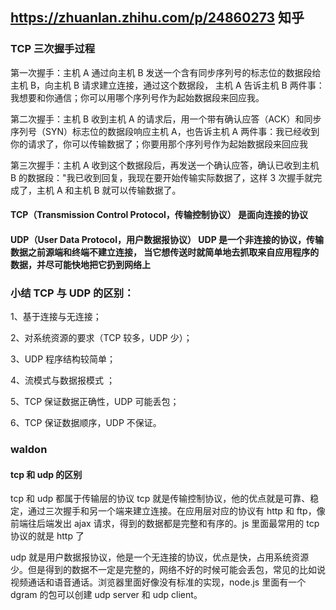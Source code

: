 ## https://zhuanlan.zhihu.com/p/24860273 知乎

### TCP 三次握手过程

第一次握手：主机 A 通过向主机 B 发送一个含有同步序列号的标志位的数据段给主机 B，向主机 B 请求建立连接，通过这个数据段， 主机 A 告诉主机 B 两件事：我想要和你通信；你可以用哪个序列号作为起始数据段来回应我。

第二次握手：主机 B 收到主机 A 的请求后，用一个带有确认应答（ACK）和同步序列号（SYN）标志位的数据段响应主机 A，也告诉主机 A 两件事：我已经收到你的请求了，你可以传输数据了；你要用那个序列号作为起始数据段来回应我

第三次握手：主机 A 收到这个数据段后，再发送一个确认应答，确认已收到主机 B 的数据段："我已收到回复，我现在要开始传输实际数据了，这样 3 次握手就完成了，主机 A 和主机 B 就可以传输数据了。

#### TCP（Transmission Control Protocol，传输控制协议） 是面向连接的协议

#### UDP（User Data Protocol，用户数据报协议） UDP 是一个非连接的协议，传输数据之前源端和终端不建立连接， 当它想传送时就简单地去抓取来自应用程序的数据，并尽可能快地把它扔到网络上

### 小结 TCP 与 UDP 的区别：

1、基于连接与无连接；

2、对系统资源的要求（TCP 较多，UDP 少）；

3、UDP 程序结构较简单；

4、流模式与数据报模式 ；

5、TCP 保证数据正确性，UDP 可能丢包；

6、TCP 保证数据顺序，UDP 不保证。

### waldon

#### tcp 和 udp 的区别

tcp 和 udp 都属于传输层的协议
tcp 就是传输控制协议，他的优点就是可靠、稳定，通过三次握手和另一个端来建立连接。在应用层对应的协议有 http 和 ftp，像前端往后端发出 ajax 请求，得到的数据都是完整和有序的。js 里面最常用的 tcp 协议的就是 http 了

udp 就是用户数据报协议，他是一个无连接的协议，优点是快，占用系统资源少。但是得到的数据不一定是完整的，网络不好的时候可能会丢包，常见的比如说视频通话和语音通话。浏览器里面好像没有标准的实现，node.js 里面有一个 dgram 的包可以创建 udp server 和 udp client。
